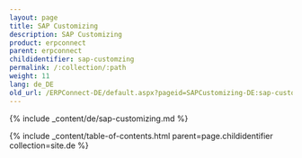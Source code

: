 ```yaml
---
layout: page
title: SAP Customizing
description: SAP Customizing
product: erpconnect
parent: erpconnect
childidentifier: sap-customzing
permalink: /:collection/:path
weight: 11
lang: de_DE
old_url: /ERPConnect-DE/default.aspx?pageid=SAPCustomizing-DE:sap-customizing-DE
---
```


{% include _content/de/sap-customizing.md  %}

{% include _content/table-of-contents.html parent=page.childidentifier collection=site.de %}